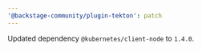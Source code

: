 ```yaml
---
'@backstage-community/plugin-tekton': patch
---
```


Updated dependency `@kubernetes/client-node` to `1.4.0`.
